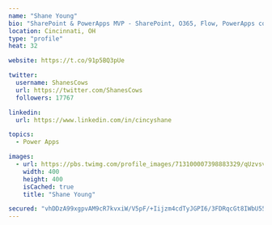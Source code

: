 ```yaml
---
name: "Shane Young"
bio: "SharePoint & PowerApps MVP - SharePoint, O365, Flow, PowerApps consulting? @PowerApps911 | Pure Snark? You found it."
location: Cincinnati, OH
type: "profile"
heat: 32

website: https://t.co/91p5BQ3pUe

twitter:
  username: ShanesCows
  url: https://twitter.com/ShanesCows
  followers: 17767

linkedin:
  url: https://www.linkedin.com/in/cincyshane

topics:
  - Power Apps

images:
  - url: https://pbs.twimg.com/profile_images/713100007398883329/qUzvsvQ3_400x400.jpg
    width: 400
    height: 400
    isCached: true
    title: "Shane Young"

secured: "vhDDzA99xgpvAM9cR7kvxiW/V5pF/+Iijzm4cdTyJGPI6/3FDRqcGt8IWbU55+zeELKxsB7VT3FAYKuH9cpUK88YkK14syuC/Q5LrLv3pEPb4dObUKYqIxtUpeJd0N3W3E0TkLcek79KuUPxU68DNxsKQg5kgVCJ0Dbl8VrWhbqC0SJkO0YLVVQb2XQ/4AGczRvYWPweZw1ox5768pYl1z1rl32UY9bsAxtTcNZdksv/iBX3HDQb9NGm6IfwScHWMMgOUBCo6Top/FwSkbqm2eVjNMgIhrWcQsME6y6HJ0KhcK4hzrvLWw9w1RXaEqFGBIxPQlUMFExPISObMwYnrTnsV7Li8OOwG/do6tUeoG+5kp1fdonb6QD+2inXqo2NgTd3itDhgPM1+sk/4Bz7NJsE5CKfoy7Jfe2gjyLjaVw=;/cFr8Aliv5VdbnNFaZi5cw=="
---
```



